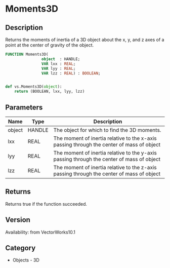 # Moments3D

## Description
Returns the moments of inertia of a 3D object about the x, y, and z axes of a point at the center of gravity of the object. 

```pascal
FUNCTION Moments3D(
				object  : HANDLE;
				VAR lxx : REAL;
				VAR lyy : REAL;
				VAR lzz : REAL) : BOOLEAN;
```

```python

def vs.Moments3D(object):
    return (BOOLEAN, lxx, lyy, lzz)
```

## Parameters
|Name|Type|Description|
|---|---|---|
|object|HANDLE|The object for which to find the 3D moments.|
|lxx|REAL|The moment of inertia relative to the x-axis passing through the center of mass of object|
|lyy|REAL|The moment of inertia relative to the y-axis passing through the center of mass of object|
|lzz|REAL|The moment of inertia relative to the z-axis passing through the center of mass of object|

## Returns
Returns true if the function succeeded.

## Version
Availability: from VectorWorks10.1
## Category
* Objects - 3D

